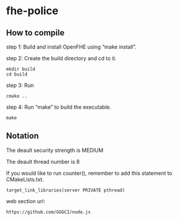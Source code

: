 # fhe-police
## How to compile
step 1: 
Build and install OpenFHE using “make install”.

step 2: 
Create the build directory and cd to it.
```
mkdir build
cd build
```
step 3: 
Run
```
cmake ..
```

step 4: 
Run “make” to build the executable.
```
make
```


## Notation
The deault security strength is MEDIUM

The deault thread number is 8

If you would like to run counter(), remember to add this statement to CMakeLists.txt.
```
target_link_libraries(server PRIVATE pthread)
```
web section url:
```
https://github.com/GGGCI/node.js
```
